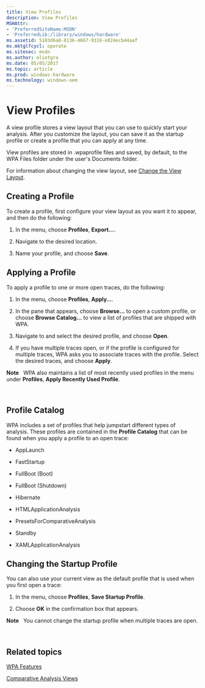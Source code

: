 ```yaml
---
title: View Profiles
description: View Profiles
MSHAttr:
- 'PreferredSiteName:MSDN'
- 'PreferredLib:/library/windows/hardware'
ms.assetid: 5103d6a8-8136-4667-9316-e824ecb44aaf
ms.mktglfcycl: operate
ms.sitesec: msdn
ms.author: eliotgra
ms.date: 05/05/2017
ms.topic: article
ms.prod: windows-hardware
ms.technology: windows-oem
---
```


# View Profiles


A view profile stores a view layout that you can use to quickly start your analysis. After you customize the layout, you can save it as the startup profile or create a profile that you can apply at any time.

View profiles are stored in .wpaprofile files and saved, by default, to the WPA Files folder under the user's Documents folder.

For information about changing the view layout, see [Change the View Layout](change-the-view-layout.md).

## Creating a Profile


To create a profile, first configure your view layout as you want it to appear, and then do the following:

1.  In the menu, choose **Profiles**, **Export…**.

2.  Navigate to the desired location.

3.  Name your profile, and choose **Save**.

## Applying a Profile


To apply a profile to one or more open traces, do the following:

1.  In the menu, choose **Profiles**, **Apply…**.

2.  In the pane that appears, choose **Browse…** to open a custom profile, or choose **Browse Catalog…** to view a list of profiles that are shipped with WPA.

3.  Navigate to and select the desired profile, and choose **Open**.

4.  If you have multiple traces open, or if the profile is configured for multiple traces, WPA asks you to associate traces with the profile. Select the desired traces, and choose **Apply**.

**Note**  
WPA also maintains a list of most recently used profiles in the menu under **Profiles**, **Apply Recently Used Profile**.

 

## Profile Catalog


WPA includes a set of profiles that help jumpstart different types of analysis. These profiles are contained in the **Profile Catalog** that can be found when you apply a profile to an open trace:

-   AppLaunch

-   FastStartup

-   FullBoot (Boot)

-   FullBoot (Shutdown)

-   Hibernate

-   HTMLApplicationAnalysis

-   PresetsForComparativeAnalysis

-   Standby

-   XAMLApplicationAnalysis

## Changing the Startup Profile


You can also use your current view as the default profile that is used when you first open a trace:

1.  In the menu, choose **Profiles**, **Save Startup Profile**.

2.  Choose **OK** in the confirmation box that appears.

**Note**  
You cannot change the startup profile when multiple traces are open.

 

## Related topics


[WPA Features](wpa-features.md)

[Comparative Analysis Views](comparative-analysis-views.md)

 

 







